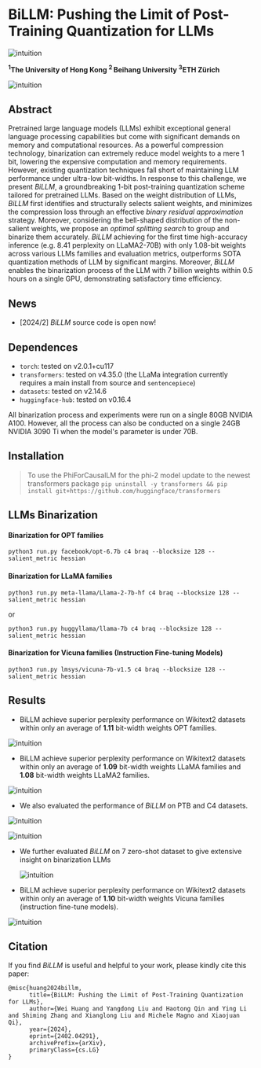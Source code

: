 # BiLLM: Pushing the Limit of Post-Training Quantization for LLMs

![intuition](imgs/author.png)

**<sup>1</sup>The University of Hong Kong <sup>2 </sup>Beihang University <sup> 3</sup>ETH  Zürich**

![intuition](imgs/main.png)

## Abstract

Pretrained large language models (LLMs) exhibit exceptional general language processing capabilities but come with significant demands on memory and computational resources. As a powerful compression technology, binarization can extremely reduce model weights to a mere 1 bit, lowering the expensive computation and memory requirements. However, existing quantization techniques fall short of maintaining LLM performance under ultra-low bit-widths. In response to this challenge, we present *BiLLM*, a groundbreaking 1-bit post-training quantization scheme tailored for pretrained LLMs. Based on the weight distribution of LLMs, *BiLLM* first identifies and structurally selects salient weights, and minimizes the compression loss through an effective *binary residual approximation* strategy. Moreover, considering the bell-shaped distribution of the non-salient weights, we propose an *optimal splitting search* to group and binarize them accurately. *BiLLM* achieving for the first time high-accuracy inference (e.g. 8.41 perplexity on LLaMA2-70B) with only 1.08-bit weights across various LLMs families and evaluation metrics, outperforms SOTA quantization methods of LLM by significant margins. Moreover, *BiLLM* enables the binarization process of the LLM with 7 billion weights within 0.5 hours on a single GPU, demonstrating satisfactory time efficiency.

## News

- [2024/2] *BiLLM* source code is open now!

## Dependences

* `torch`: tested on v2.0.1+cu117
* `transformers`: tested on v4.35.0 (the LLaMa integration currently requires a main install from source and `sentencepiece`)
* `datasets`: tested on v2.14.6
* `huggingface-hub`: tested on v0.16.4

All binarization process and experiments were run on a single 80GB NVIDIA A100. However, all the process can also be conducted on a single 24GB NVIDIA 3090 Ti when the model's parameter is under 70B.

## Installation

> To use the PhiForCausalLM for the phi-2 model update to the newest transformers package `pip uninstall -y transformers && pip install git+https://github.com/huggingface/transformers`

## LLMs Binarization

#### Binarization for OPT families

```
python3 run.py facebook/opt-6.7b c4 braq --blocksize 128 --salient_metric hessian
```


#### Binarization for LLaMA families

```
python3 run.py meta-llama/Llama-2-7b-hf c4 braq --blocksize 128 --salient_metric hessian
```
or
```
python3 run.py huggyllama/llama-7b c4 braq --blocksize 128 --salient_metric hessian
```

#### Binarization for Vicuna families (Instruction Fine-tuning Models)

```
python3 run.py lmsys/vicuna-7b-v1.5 c4 braq --blocksize 128 --salient_metric hessian
```

#### 

## Results

- BiLLM  achieve superior perplexity performance on Wikitext2 datasets  within only an average of **1.11** bit-width weights OPT families.

![intuition](imgs/opt_wiki_results.png)

- BiLLM  achieve superior perplexity performance on Wikitext2 datasets  within only an average of **1.09** bit-width weights LLaMA families and **1.08** bit-width weights LLaMA2 families.

![intuition](imgs/llama_wiki_results.png)

- We also evaluated the performance of *BiLLM* on PTB and C4 datasets. 

![intuition](imgs/ptb1.png)

![intuition](imgs/ptb2.png)

- We further evaluated *BiLLM* on 7 zero-shot dataset to give extensive insight on  binarization LLMs

  ![intuition](imgs/zero_shot.png)

- BiLLM  achieve superior perplexity performance on Wikitext2 datasets  within only an average of **1.10** bit-width weights Vicuna families (instruction fine-tune models).

![intuition](imgs/vicuna.png)

## Citation

If you find *BiLLM* is useful and helpful to your work, please kindly cite this paper:

```
@misc{huang2024billm,
      title={BiLLM: Pushing the Limit of Post-Training Quantization for LLMs}, 
      author={Wei Huang and Yangdong Liu and Haotong Qin and Ying Li and Shiming Zhang and Xianglong Liu and Michele Magno and Xiaojuan Qi},
      year={2024},
      eprint={2402.04291},
      archivePrefix={arXiv},
      primaryClass={cs.LG}
}
```

